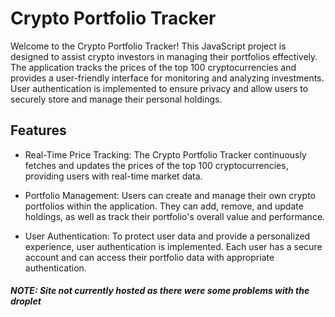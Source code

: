 # Crypto Portfolio Tracker

Welcome to the Crypto Portfolio Tracker! This JavaScript project is designed to assist crypto investors in managing their portfolios effectively. The application tracks the prices of the top 100 cryptocurrencies and provides a user-friendly interface for monitoring and analyzing investments. User authentication is implemented to ensure privacy and allow users to securely store and manage their personal holdings.

## Features

- Real-Time Price Tracking: The Crypto Portfolio Tracker continuously fetches and updates the prices of the top 100 cryptocurrencies, providing users with real-time market data.

- Portfolio Management: Users can create and manage their own crypto portfolios within the application. They can add, remove, and update holdings, as well as track their portfolio's overall value and performance.

- User Authentication: To protect user data and provide a personalized experience, user authentication is implemented. Each user has a secure account and can access their portfolio data with appropriate authentication.

##### NOTE: Site not currently hosted as there were some problems with the droplet #####